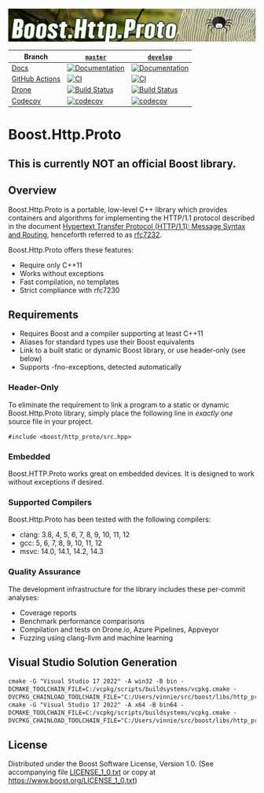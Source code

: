 [![Boost.Http.Proto](https://raw.githubusercontent.com/CPPAlliance/http_proto/master/doc/images/repo-logo.png)](http://master.http-proto.cpp.al/)

|Branch |[`master`](https://github.com/cppalliance/http_proto/tree/master)|[`develop`](https://github.com/cppalliance/http_proto/tree/develop)
|---|---|---|
|[Docs](https://develop.http-proto.cpp.al/)|[![Documentation](https://img.shields.io/badge/docs-master-brightgreen.svg)](https://master.http-proto.cpp.al/)|[![Documentation](https://img.shields.io/badge/docs-develop-brightgreen.svg)](https://develop.http-proto.cpp.al/)
|[GitHub Actions](https://github.com/)|[![CI](https://github.com/cppalliance/http_proto/actions/workflows/ci.yml/badge.svg?branch=master)](https://github.com/cppalliance/http_proto/actions/workflows/ci.yml)|[![CI](https://github.com/cppalliance/http_proto/actions/workflows/ci.yml/badge.svg?branch=develop)](https://github.com/cppalliance/http_proto/actions/workflows/ci.yml)
|[Drone](https://drone.io/)|[![Build Status](https://drone.cpp.al/api/badges/cppalliance/http_proto/status.svg?ref=refs/heads/master)](https://drone.cpp.al/cppalliance/http_proto)|[![Build Status](https://drone.cpp.al/api/badges/cppalliance/http_proto/status.svg?ref=refs/heads/develop)](https://drone.cpp.al/cppalliance/http_proto)
|[Codecov](https://codecov.io)|[![codecov](https://codecov.io/gh/cppalliance/http_proto/branch/master/graph/badge.svg)](https://codecov.io/gh/cppalliance/http_proto/branch/master)|[![codecov](https://codecov.io/gh/cppalliance/http_proto/branch/develop/graph/badge.svg)](https://codecov.io/gh/cppalliance/http_proto/branch/develop)

# Boost.Http.Proto

## This is currently **NOT** an official Boost library.

## Overview

Boost.Http.Proto is a portable, low-level C++ library which provides containers
and algorithms for implementing the HTTP/1.1 protocol described in the document
[Hypertext Transfer Protocol (HTTP/1.1): Message Syntax and Routing](https://datatracker.ietf.org/doc/html/rfc7230),
henceforth referred to as
[rfc7232](https://datatracker.ietf.org/doc/html/rfc7230).

Boost.Http.Proto offers these features:

* Require only C++11
* Works without exceptions
* Fast compilation, no templates
* Strict compliance with rfc7230

## Requirements

* Requires Boost and a compiler supporting at least C++11
* Aliases for standard types use their Boost equivalents
* Link to a built static or dynamic Boost library, or use header-only (see below)
* Supports -fno-exceptions, detected automatically

### Header-Only

To eliminate the requirement to link a program to a static or dynamic
Boost.Http.Proto library, simply place the following line in *exactly one*
source file in your project.
```
#include <boost/http_proto/src.hpp>
```

### Embedded

Boost.HTTP.Proto works great on embedded devices.
It is designed to work without exceptions if desired.

### Supported Compilers

Boost.Http.Proto has been tested with the following compilers:

* clang: 3.8, 4, 5, 6, 7, 8, 9, 10, 11, 12
* gcc: 5, 6, 7, 8, 9, 10, 11, 12
* msvc: 14.0, 14.1, 14.2, 14.3

### Quality Assurance

The development infrastructure for the library includes
these per-commit analyses:

* Coverage reports
* Benchmark performance comparisons
* Compilation and tests on Drone.io, Azure Pipelines, Appveyor
* Fuzzing using clang-llvm and machine learning

## Visual Studio Solution Generation

    cmake -G "Visual Studio 17 2022" -A win32 -B bin -DCMAKE_TOOLCHAIN_FILE=C:/vcpkg/scripts/buildsystems/vcpkg.cmake -DVCPKG_CHAINLOAD_TOOLCHAIN_FILE="C:/Users/vinnie/src/boost/libs/http_proto/cmake/toolchains/msvc.cmake"
    cmake -G "Visual Studio 17 2022" -A x64 -B bin64 -DCMAKE_TOOLCHAIN_FILE=C:/vcpkg/scripts/buildsystems/vcpkg.cmake -DVCPKG_CHAINLOAD_TOOLCHAIN_FILE="C:/Users/vinnie/src/boost/libs/http_proto/cmake/toolchains/msvc.cmake"

## License

Distributed under the Boost Software License, Version 1.0.
(See accompanying file [LICENSE_1_0.txt](LICENSE_1_0.txt) or copy at
https://www.boost.org/LICENSE_1_0.txt)
